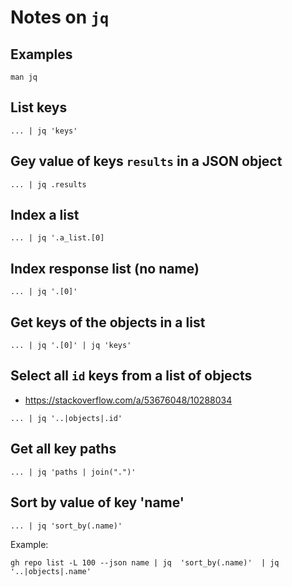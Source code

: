 # Notes on `jq`

## Examples

`man jq`

## List keys

`... | jq 'keys'`

## Gey value of keys `results` in a JSON object

`... | jq .results`

## Index a list

`... | jq '.a_list.[0]`

## Index response list (no name)

`... | jq '.[0]'`

## Get keys of the objects in a list

`... | jq '.[0]' | jq 'keys'`

## Select all `id` keys from a list of objects

- https://stackoverflow.com/a/53676048/10288034

`... | jq '..|objects|.id'`

## Get all key paths

`... | jq 'paths | join(".")'`

## Sort by value of key 'name'

`... | jq 'sort_by(.name)'`

Example:

`gh repo list -L 100 --json name | jq  'sort_by(.name)'  | jq '..|objects|.name'`
